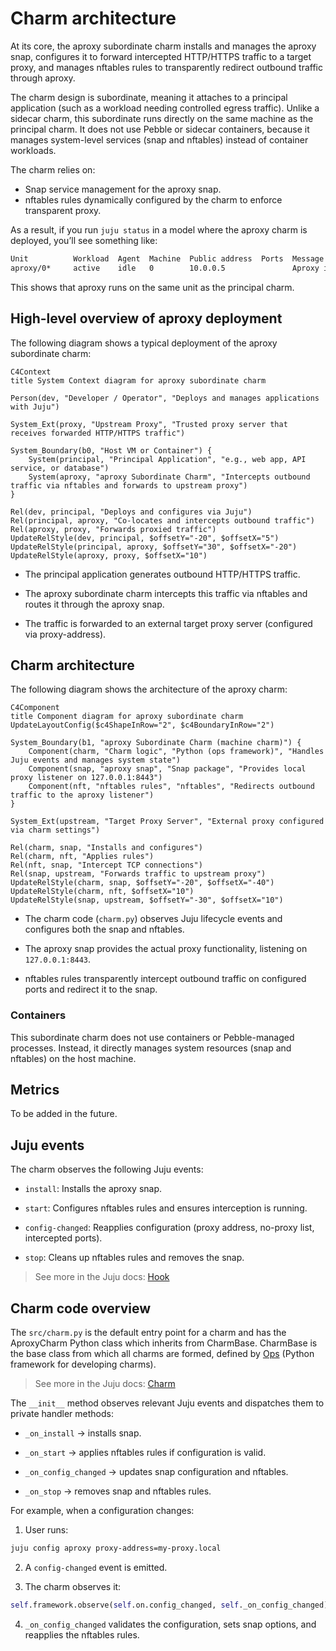 # Charm architecture

At its core, the aproxy subordinate charm installs and manages the aproxy snap, configures it to forward intercepted HTTP/HTTPS traffic to a target proxy, and manages nftables rules to transparently redirect outbound traffic through aproxy.

The charm design is subordinate, meaning it attaches to a principal application (such as a workload needing controlled egress traffic). Unlike a sidecar charm, this subordinate runs directly on the same machine as the principal charm. It does not use Pebble or sidecar containers, because it manages system-level services (snap and nftables) instead of container workloads.

The charm relies on:

- Snap service management for the aproxy snap.
- nftables rules dynamically configured by the charm to enforce transparent proxy.

As a result, if you run `juju status` in a model where the aproxy charm is deployed, you’ll see something like:

```bash
Unit          Workload  Agent  Machine  Public address  Ports  Message
aproxy/0*     active    idle   0        10.0.0.5               Aproxy interception service started.
```

This shows that aproxy runs on the same unit as the principal charm.

## High-level overview of aproxy deployment

The following diagram shows a typical deployment of the aproxy subordinate charm:

```mermaid
C4Context
title System Context diagram for aproxy subordinate charm

Person(dev, "Developer / Operator", "Deploys and manages applications with Juju")

System_Ext(proxy, "Upstream Proxy", "Trusted proxy server that receives forwarded HTTP/HTTPS traffic")

System_Boundary(b0, "Host VM or Container") {
    System(principal, "Principal Application", "e.g., web app, API service, or database")
    System(aproxy, "aproxy Subordinate Charm", "Intercepts outbound traffic via nftables and forwards to upstream proxy")
}

Rel(dev, principal, "Deploys and configures via Juju")
Rel(principal, aproxy, "Co-locates and intercepts outbound traffic")
Rel(aproxy, proxy, "Forwards proxied traffic")
UpdateRelStyle(dev, principal, $offsetY="-20", $offsetX="5")
UpdateRelStyle(principal, aproxy, $offsetY="30", $offsetX="-20")
UpdateRelStyle(aproxy, proxy, $offsetX="10")

```

- The principal application generates outbound HTTP/HTTPS traffic.

- The aproxy subordinate charm intercepts this traffic via nftables and routes it through the aproxy snap.

- The traffic is forwarded to an external target proxy server (configured via proxy-address).

## Charm architecture

The following diagram shows the architecture of the aproxy charm:

```mermaid
C4Component
title Component diagram for aproxy subordinate charm
UpdateLayoutConfig($c4ShapeInRow="2", $c4BoundaryInRow="2")

System_Boundary(b1, "aproxy Subordinate Charm (machine charm)") {
    Component(charm, "Charm logic", "Python (ops framework)", "Handles Juju events and manages system state")
    Component(snap, "aproxy snap", "Snap package", "Provides local proxy listener on 127.0.0.1:8443")
    Component(nft, "nftables rules", "nftables", "Redirects outbound traffic to the aproxy listener")
}

System_Ext(upstream, "Target Proxy Server", "External proxy configured via charm settings")

Rel(charm, snap, "Installs and configures")
Rel(charm, nft, "Applies rules")
Rel(nft, snap, "Intercept TCP connections")
Rel(snap, upstream, "Forwards traffic to upstream proxy")
UpdateRelStyle(charm, snap, $offsetY="-20", $offsetX="-40")
UpdateRelStyle(charm, nft, $offsetX="10")
UpdateRelStyle(snap, upstream, $offsetY="-30", $offsetX="10")

```

- The charm code (`charm.py`) observes Juju lifecycle events and configures both the snap and nftables.

- The aproxy snap provides the actual proxy functionality, listening on `127.0.0.1:8443`.

- nftables rules transparently intercept outbound traffic on configured ports and redirect it to the snap.

### Containers

This subordinate charm does not use containers or Pebble-managed processes. Instead, it directly manages system resources (snap and nftables) on the host machine.

## Metrics

To be added in the future.
<!--
If the charm uses metrics, include a list under reference/metrics.md and link that document here.
If the charm uses containers, you may include text here like:

Inside the above mentioned containers, additional Pebble layers are defined in order to provide metrics.
See [metrics](link-to-metrics-document) for more information.
-->

## Juju events

The charm observes the following Juju events:

- `install`: Installs the aproxy snap.

- `start`: Configures nftables rules and ensures interception is running.

- `config-changed`: Reapplies configuration (proxy address, no-proxy list, intercepted ports).

- `stop`: Cleans up nftables rules and removes the snap.

> See more in the Juju docs: [Hook](https://documentation.ubuntu.com/juju/latest/user/reference/hook/)

## Charm code overview

The `src/charm.py` is the default entry point for a charm and has the AproxyCharm Python class which inherits
from CharmBase. CharmBase is the base class from which all charms are formed, defined
by [Ops](https://ops.readthedocs.io/en/latest/index.html) (Python framework for developing charms).

> See more in the Juju docs: [Charm](https://documentation.ubuntu.com/juju/latest/user/reference/charm/)

The `__init__` method observes relevant Juju events and dispatches them to private handler methods:

- `_on_install` → installs snap.

- `_on_start` → applies nftables rules if configuration is valid.

- `_on_config_changed` → updates snap configuration and nftables.

- `_on_stop` → removes snap and nftables rules.

For example, when a configuration changes:

1. User runs:

```bash
juju config aproxy proxy-address=my-proxy.local
```

2. A `config-changed` event is emitted.

3. The charm observes it:

```python
self.framework.observe(self.on.config_changed, self._on_config_changed)
```

4. `_on_config_changed` validates the configuration, sets snap options, and reapplies the nftables rules.
